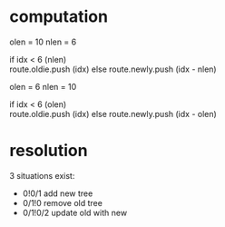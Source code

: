 
# computation

olen = 10
nlen = 6

if idx < 6 (nlen)  
  route.oldie.push (idx)
else
  route.newly.push (idx - nlen)  

olen = 6
nlen = 10

if idx < 6 (olen)  
  route.oldie.push (idx)
else
  route.newly.push (idx - olen)  

# resolution

3 situations exist:

- 0!0/1 add new tree
- 0/1!0 remove old tree
- 0/1!0/2 update old with new








